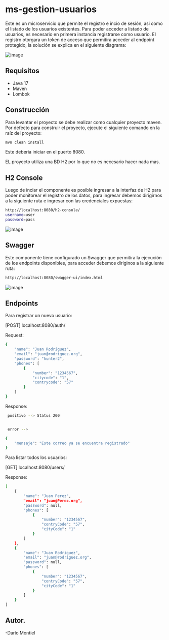 # ms-gestion-usuarios



Este es un microservicio que permite el registro e incio de sesión, asi como el listado de los usuarios existentes.
Para poder acceder a listado de usuarios, es necesario en primera instancia registrarse como usuario. El registro otorgara un token
de acceso que permitira acceder al endpoint protegido, la solución se explica en el siguiente diagrama:

![image](https://github.com/desarrolloDmontiel/ms-gestion-usuario/assets/165534025/4026a6c6-7981-4608-9ab6-c7a27ae734a8)



## Requisitos

- Java 17
- Maven
- Lombok

## Construcción

Para levantar el proyecto se debe realizar como cualquier proyecto maven.
Por defecto para construir el proyecto, ejecute el siguiente comando en la raíz del proyecto:

```sh
mvn clean install
```
 
Este deberia iniciar en el puerto 8080.

EL proyecto utiliza una BD H2 por lo que no es necesario hacer nada mas.

## H2 Console
Luego de inciar el componente es posible ingresar a la interfaz de H2 para poder monitorear el registro de los datos,
para ingresar debemos dirigirnos a la siguiente ruta e ingresar con las credenciales expuestas:

```sh
http://localhost:8080/h2-console/
username=user
password=pass
```
![image](https://github.com/desarrolloDmontiel/ms-gestion-usuario/assets/165534025/446db5e1-f4c5-4374-9209-9bd6ef77ca15)



## Swagger
Este componente tiene configurado un Swagger que permitira la ejecución de los endpoints disponibles,
para acceder debemos diriginos a la siguiente ruta:

```sh
http://localhost:8080/swagger-ui/index.html
```
![image](https://github.com/desarrolloDmontiel/ms-gestion-usuario/assets/165534025/74844156-b968-4fc3-8118-12bb02e12ac9)


## Endpoints

Para registrar un nuevo usuario:

[POST] localhost:8080/auth/

Request:

```sh
{
    "name": "Juan Rodriguez",
    "email": "juan@rodriguez.org",
    "password": "hunter2",
    "phones": [
        {
            "number": "1234567",
            "citycode": "1",
            "contrycode": "57"
        }
    ]
}

```
Response:

```sh
 positivo --> Status 200


 error --> 

{
    "mensaje": "Este correo ya se encuentra registrado"
}

```

Para listar todos los usuarios:

[GET] localhost:8080/users/

Response:

```sh
[
    {
        "name": "Juan Perez",
        "email": "juan@Perez.org",
        "password": null,
        "phones": [
            {
                "number": "1234567",
                "contryCode": "57",
                "cityCode": "1"
            }
        ]
    },
    {
        "name": "Juan Rodriguez",
        "email": "juan@rodriguez.org",
        "password": null,
        "phones": [
            {
                "number": "1234567",
                "contryCode": "57",
                "cityCode": "1"
            }
        ]
    }
]

```


## Autor.

-Darío Montiel
